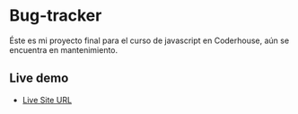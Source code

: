 # Bug-tracker

Éste es mi proyecto final para el curso de javascript en Coderhouse, aún se encuentra en mantenimiento.

## Live demo

- [Live Site URL](https://manuelnelson7.github.io/bug-tracker/)
